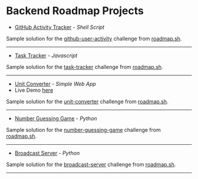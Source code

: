 # Backend Roadmap Projects

- [GitHub Activity Tracker](https://github.com/Aj-Seven/backend-projects/tree/master/github-user-activity) - *Shell Script*

Sample solution for the [github-user-activity](https://roadmap.sh/projects/github-user-activity) challenge from [roadmap.sh](https://roadmap.sh/).

---

- [Task Tracker](https://github.com/Aj-Seven/backend-projects/tree/master/task-tracker) - *Javascript*

Sample solution for the [task-tracker](https://roadmap.sh/projects/task-tracker) challenge from [roadmap.sh](https://roadmap.sh/).

---

- [Unit Converter](https://github.com/Aj-Seven/backend-projects/tree/master/unit-conversion) - *Simple Web App*
- Live Demo [here](https://aj-seven.github.io/backend-projects/unit-conversion/)

Sample solution for the [unit-converter](https://roadmap.sh/projects/unit-converter) challenge from [roadmap.sh](https://roadmap.sh/).

---

- [Number Guessing Game](https://github.com/Aj-Seven/backend-projects/tree/master/number-guessing-game) - *Python*
  
Sample solution for the [number-guessing-game](https://roadmap.sh/projects/number-guessing-game) challenge from [roadmap.sh](https://roadmap.sh/).

---

- [Broadcast Server](https://github.com/Aj-Seven/backend-projects/tree/master/broadcast-server) - *Python*

Sample solution for the [broadcast-server](https://roadmap.sh/projects/broadcast-server) challenge from [roadmap.sh](https://roadmap.sh/). 

---
